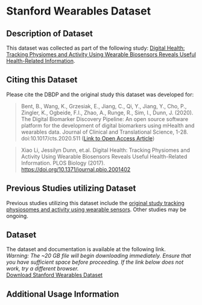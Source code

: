 # Stanford Wearables Dataset

## Description of Dataset
This dataset was collected as part of the following study: [Digital Health: Tracking Physiomes and Activity Using Wearable Biosensors Reveals Useful Health-Related Information](https://journals.plos.org/plosbiology/article?id=10.1371/journal.pbio.2001402).

## Citing this Dataset
Please cite the DBDP and the original study this dataset was developed for:

> Bent, B., Wang, K., Grzesiak, E., Jiang, C., Qi, Y., Jiang, Y., Cho, P., Zingler, K., Ogbeide, F.I., Zhao, A., Runge, R., Sim, I., Dunn, J. (2020). The Digital Biomarker      Discovery Pipeline: An open source software platform for the development of digital biomarkers using mHealth and wearables data. Journal of Clinical and Translational Science, 1-28. doi:10.1017/cts.2020.511 ([Link to Open Access Article](https://www.cambridge.org/core/journals/journal-of-clinical-and-translational-science/article/digital-biomarker-discovery-pipeline-an-open-source-software-platform-for-the-development-of-digital-biomarkers-using-mhealth-and-wearables-data/A6696CEF138247077B470F4800090E63))

> Xiao Li, Jessilyn Dunn, et.al. Digital Health: Tracking Physiomes and Activity Using Wearable Biosensors Reveals Useful Health-Related Information. PLOS Biology (2017). https://doi.org/10.1371/journal.pbio.2001402


## Previous Studies utilizing Dataset

Previous studies utilizing this dataset include the [original study tracking physiosomes and activity using wearable sensors](https://journals.plos.org/plosbiology/article?id=10.1371/journal.pbio.2001402). Other studies may be ongoing.


## Dataset 

The dataset and documentation is available at the following link.  
*Warning: The ~20 GB file will begin downloading immediately. Ensure that you have sufficient space before proceeding. If the link below does not work, try a different browser.*  
<a href="http://ipop-data.stanford.edu/wearable_data/Stanford_Wearables_data.tar" target="_blank">Download Stanford Wearables Dataset</a>  

## Additional Usage Information
